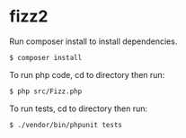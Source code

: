 # fizz2

Run composer install to install dependencies.
```bash
$ composer install
```

To run php code, cd to directory then run:
```bash
$ php src/Fizz.php
```

To run tests, cd to directory then run:
```bash
$ ./vendor/bin/phpunit tests     
```
